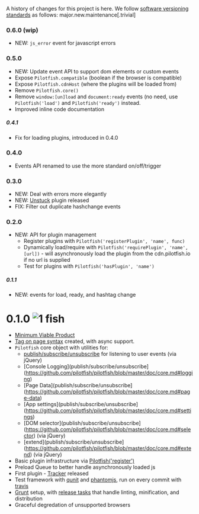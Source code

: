 A history of changes for this project is here. We follow [software versioning standards](http://semver.org) as follows:
major.new.maintenance[.trivial]

### 0.6.0 (wip)
* NEW: `js_error` event for javascript errors

### 0.5.0
* NEW: Update event API to support dom elements or custom events
* Expose `Pilotfish.compatible` (boolean if the browser is compatible)
* Expose `Pilotfish.cdnHost` (where the plugins will be loaded from)
* Remove `Pilotfish.core()`
* Remove `window:[un]load` and `document:ready` events (no need, use `Pilotfish('load')` and `Pilotfish('ready')` instead.
* Improved inline code documentation

##### 0.4.1
* Fix for loading plugins, introduced in 0.4.0

### 0.4.0
* Events API renamed to use the more standard on/off/trigger

### 0.3.0
* NEW: Deal with errors more elegantly
* NEW: [Unstuck](https://github.com/pilotfish/pilotfish/blob/master/plugins/unstuck) plugin released
* FIX: Filter out duplicate hashchange events

### 0.2.0
* NEW: API for plugin management
    * Register plugins with `Pilotfish('registerPlugin', 'name', func)`
    * Dynamically load/require with `Pilotfish('requirePlugin', 'name', [url])` - will asynchronously load the plugin from the cdn.pilotfish.io if no url is supplied
    * Test for plugins with `Pilotfish('hasPlugin', 'name')`

##### 0.1.1
* NEW: events for load, ready, and hashtag change

# 0.1.0 ![1 fish](http://cdn.pilotfish.io/img/pilotfish-rating-1.0.png)

* [Minimum Viable Product](http://en.wikipedia.org/wiki/Lean_Startup)
* [Tag on page syntax](https://gist.github.com/3645309) created, with async support. 
* `Pilotfish` core object with utilities for:
	* [publish/subscribe/unsubscribe](https://github.com/pilotfish/pilotfish/blob/master/doc/utils.md#pubsub) for listening to user events (via jQuery)
	* [Console Logging](publish/subscribe/unsubscribe](https://github.com/pilotfish/pilotfish/blob/master/doc/core.md#logging)
	* [Page Data](publish/subscribe/unsubscribe](https://github.com/pilotfish/pilotfish/blob/master/doc/core.md#page-data)
	* [App settings](publish/subscribe/unsubscribe](https://github.com/pilotfish/pilotfish/blob/master/doc/core.md#settings)
	* [DOM selector](publish/subscribe/unsubscribe](https://github.com/pilotfish/pilotfish/blob/master/doc/core.md#selector) (via jQuery)
	* [extend](publish/subscribe/unsubscribe](https://github.com/pilotfish/pilotfish/blob/master/doc/core.md#extend) (via jQuery)
* Basic plugin infrastructure via [Pilotfish('register')](https://github.com/pilotfish/pilotfish/blob/master/doc/core.md#registering-plugins)
* Preload Queue to better handle asynchronously loaded js
* First plugin - [Tracker](https://github.com/pilotfish/pilotfish/blob/master/plugins/tracker) released
* Test framework with [qunit](http://qunitjs.com) and [phantomjs](http://phantomjs.org), run on every commit with [travis](http://travis-ci.org/#!/pilotfish/pilotfish)
* [Grunt](https://github.com/cowboy/grunt) setup, with [release tasks](https://github.com/pilotfish/pilotfish/blob/master/tasks/release.js) that handle linting, minification, and distribution
* Graceful degredation of unsupported browsers

